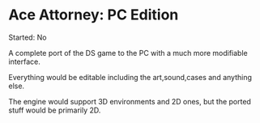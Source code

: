 Ace Attorney: PC Edition
========================
Started: No

A complete port of the DS game to the PC with a much more modifiable interface.

Everything would be editable including the art,sound,cases and anything else.

The engine would support 3D environments and 2D ones, but the ported stuff would be primarily 2D.
